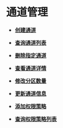# 通道管理<a name="topic_300000000"></a>

 

-   **[创建通道](创建通道.md)**  

-   **[查询通道列表](查询通道列表.md)**  

-   **[删除指定通道](删除指定通道.md)**  

-   **[查看通道详情](查看通道详情.md)**  

-   **[修改分区数量](修改分区数量.md)**  

-   **[更新通道信息](更新通道信息.md)**  

-   **[添加权限策略](添加权限策略.md)**  

-   **[查询权限策略列表](查询权限策略列表.md)**  


